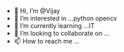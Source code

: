- 👋 Hi, I’m @Vijay
- 👀 I’m interested in ...python opencv
- 🌱 I’m currently learning ...IT
- 💞️ I’m looking to collaborate on ...
- 📫 How to reach me ...

<!---
46382/46382 is a ✨ special ✨ repository because its `README.md` (this file) appears on your GitHub profile.
You can click the Preview link to take a look at your changes.
--->

